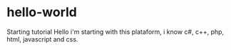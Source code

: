 # hello-world
Starting tutorial
Hello i'm starting with this plataform, i know c#, c++, php, html, javascript and css.
